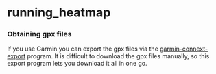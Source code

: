 # running_heatmap

### Obtaining gpx files
If you use Garmin you can export the gpx files via the [garmin-connext-export](https://github.com/pe-st/garmin-connect-export) program. It is difficult to download the gpx files manually, so this export program lets you download it all in one go.